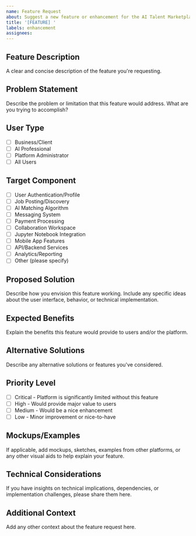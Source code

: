 ```yaml
---
name: Feature Request
about: Suggest a new feature or enhancement for the AI Talent Marketplace
title: '[FEATURE] '
labels: enhancement
assignees: 
---
```


## Feature Description
<!-- REQUIRED -->
A clear and concise description of the feature you're requesting.

## Problem Statement
<!-- REQUIRED -->
Describe the problem or limitation that this feature would address. What are you trying to accomplish?

## User Type
<!-- REQUIRED: Check all that apply -->
- [ ] Business/Client
- [ ] AI Professional
- [ ] Platform Administrator
- [ ] All Users

## Target Component
<!-- REQUIRED: Check all that apply -->
- [ ] User Authentication/Profile
- [ ] Job Posting/Discovery
- [ ] AI Matching Algorithm
- [ ] Messaging System
- [ ] Payment Processing
- [ ] Collaboration Workspace
- [ ] Jupyter Notebook Integration
- [ ] Mobile App Features
- [ ] API/Backend Services
- [ ] Analytics/Reporting
- [ ] Other (please specify)

## Proposed Solution
<!-- REQUIRED -->
Describe how you envision this feature working. Include any specific ideas about the user interface, behavior, or technical implementation.

## Expected Benefits
<!-- REQUIRED -->
Explain the benefits this feature would provide to users and/or the platform.

## Alternative Solutions
<!-- OPTIONAL -->
Describe any alternative solutions or features you've considered.

## Priority Level
<!-- REQUIRED: Check only one -->
- [ ] Critical - Platform is significantly limited without this feature
- [ ] High - Would provide major value to users
- [ ] Medium - Would be a nice enhancement
- [ ] Low - Minor improvement or nice-to-have

## Mockups/Examples
<!-- OPTIONAL -->
If applicable, add mockups, sketches, examples from other platforms, or any other visual aids to help explain your feature.

## Technical Considerations
<!-- OPTIONAL -->
If you have insights on technical implications, dependencies, or implementation challenges, please share them here.

## Additional Context
<!-- OPTIONAL -->
Add any other context about the feature request here.